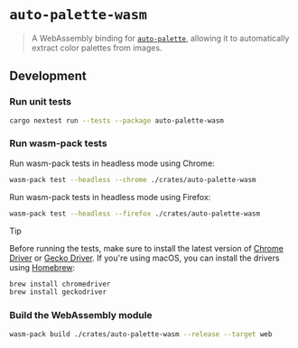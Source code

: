 # `auto-palette-wasm`

> A WebAssembly binding for [`auto-palette`](https://crates.io/crates/auto-palette), allowing it to automatically extract color palettes from images.

## Development

### Run unit tests

```sh
cargo nextest run --tests --package auto-palette-wasm
```

### Run wasm-pack tests

Run wasm-pack tests in headless mode using Chrome:

```sh
wasm-pack test --headless --chrome ./crates/auto-palette-wasm
```

Run wasm-pack tests in headless mode using Firefox:

```sh
wasm-pack test --headless --firefox ./crates/auto-palette-wasm
```

> [!TIP]
> Before running the tests, make sure to install the latest version of [Chrome Driver](https://chromedriver.chromium.org/home) or [Gecko Driver](https://firefox-source-docs.mozilla.org/testing/geckodriver/).
> If you're using macOS, you can install the drivers using [Homebrew](https://brew.sh):
> ```sh
> brew install chromedriver
> brew install geckodriver
> ```

### Build the WebAssembly module

```sh
wasm-pack build ./crates/auto-palette-wasm --release --target web
```
